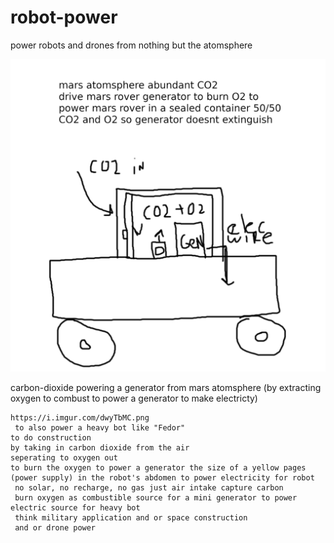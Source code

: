 # robot-power
power robots and drones from nothing but the atomsphere

![s1](https://raw.githubusercontent.com/c4pt000/robot-power/main/dwyTbMC.png)

carbon-dioxide powering a generator from mars atomsphere (by extracting oxygen to combust to power a generator to make electricty)
```
https://i.imgur.com/dwyTbMC.png
 to also power a heavy bot like "Fedor"
to do construction
by taking in carbon dioxide from the air
seperating to oxygen out
to burn the oxygen to power a generator the size of a yellow pages
(power supply) in the robot's abdomen to power electricity for robot
 no solar, no recharge, no gas just air intake capture carbon
 burn oxygen as combustible source for a mini generator to power electric source for heavy bot 
 think military application and or space construction
 and or drone power
 ```
